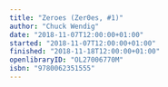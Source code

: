 ```yaml
---
title: "Zeroes (Zer0es, #1)"
author: "Chuck Wendig"
date: "2018-11-07T12:00:00+01:00"
started: "2018-11-07T12:00:00+01:00"
finished: "2018-11-18T12:00:00+01:00"
openlibraryID: "OL27006770M"
isbn: "9780062351555"
---
```

